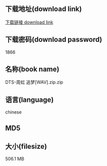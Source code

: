 ## 下载地址(download link)
[下载链接 download link](https://tutu365.netlify.app/?s=DTS-%E5%91%A8%E8%99%B9+%E8%BF%BD%E6%A2%A6%5BWAV%5D.zip)

## 下载密码(download password)
1866

## 名称(book name)
DTS-周虹 追梦[WAV].zip.zip

## 语言(language)
chinese

## MD5


## 大小(filesize)
506.1 MB
